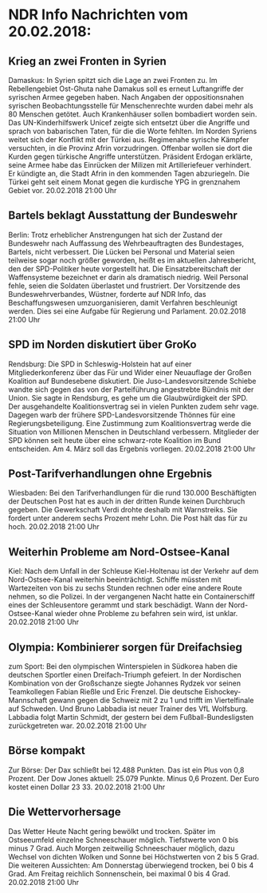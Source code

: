 # NDR Info Nachrichten vom 20.02.2018:


## Krieg an zwei Fronten in Syrien
Damaskus: In Syrien spitzt sich die Lage an zwei Fronten zu. Im Rebellengebiet Ost-Ghuta nahe Damakus soll es erneut Luftangriffe der syrischen Armee gegeben haben. Nach Angaben der oppositionsnahen syrischen Beobachtungsstelle für Menschenrechte wurden dabei mehr als 80 Menschen getötet. Auch Krankenhäuser sollen bombadiert worden sein. Das UN-Kinderhilfswerk Unicef zeigte sich entsetzt über die Angriffe und sprach von babarischen Taten, für die die Worte fehlten. Im Norden Syriens weitet sich der Konflikt mit der Türkei aus. Regimenahe syrische Kämpfer versuchten, in die Provinz Afrin vorzudringen. Offenbar wollen sie dort die Kurden gegen türkische Angriffe unterstützen. Präsident Erdogan erklärte, seine Armee habe das Einrücken der Milizen mit Artilleriefeuer verhindert. Er kündigte an, die Stadt Afrin in den kommenden Tagen abzuriegeln. Die Türkei geht seit einem Monat gegen die kurdische YPG in grenznahem Gebiet vor. 20.02.2018 21:00 Uhr 

## Bartels beklagt Ausstattung der Bundeswehr
Berlin: Trotz erheblicher Anstrengungen hat sich der Zustand der Bundeswehr nach Auffassung des Wehrbeauftragten des Bundestages, Bartels, nicht verbessert. Die Lücken bei Personal und Material seien teilweise sogar noch größer geworden, heißt es im aktuellen Jahresbericht, den der SPD-Politiker heute vorgestellt hat. Die Einsatzbereitschaft der Waffensysteme bezeichnet er darin als dramatisch niedrig. Weil Personal fehle, seien die Soldaten überlastet und frustriert. Der Vorsitzende des Bundeswehrverbandes, Wüstner, forderte auf NDR Info, das Beschaffungswesen umzuorganisieren, damit Verfahren beschleunigt werden. Dies sei eine Aufgabe für Regierung und Parlament. 20.02.2018 21:00 Uhr 

## SPD im Norden diskutiert über GroKo
Rendsburg: Die SPD in Schleswig-Holstein hat auf einer Mitgliederkonferenz über das Für und Wider
einer Neuauflage der Großen Koalition auf Bundesebene diskutiert. Die Juso-Landesvorsitzende Schiebe wandte sich gegen das von der Parteiführung angestrebte Bündnis mit der Union. Sie sagte in Rendsburg, es gehe um die Glaubwürdigkeit der SPD. Der ausgehandelte Koalitionsvertrag sei in vielen Punkten zudem sehr vage. Dagegen warb der frühere SPD-Landesvorsitzende Thönnes für eine Regierungsbeteiligung. Eine Zustimmung zum Koalitionsvertrag werde die Situation von Millionen Menschen in Deutschland verbessern. Mitglieder der SPD können seit heute über eine schwarz-rote Koalition im Bund entscheiden. Am 4. März soll das Ergebnis vorliegen. 20.02.2018 21:00 Uhr 

## Post-Tarifverhandlungen ohne Ergebnis
Wiesbaden: Bei den Tarifverhandlungen für die rund 130.000 Beschäftigten der Deutschen Post hat es auch in der dritten Runde keinen Durchbruch gegeben. Die Gewerkschaft Verdi drohte deshalb mit Warnstreiks. Sie fordert unter anderem sechs Prozent mehr Lohn. Die Post hält das für zu hoch. 20.02.2018 21:00 Uhr 

## Weiterhin Probleme am Nord-Ostsee-Kanal
Kiel: Nach dem Unfall in der Schleuse Kiel-Holtenau ist der Verkehr auf dem Nord-Ostsee-Kanal weiterhin beeinträchtigt. Schiffe müssten mit Wartezeiten von bis zu sechs Stunden rechnen oder eine andere Route nehmen, so die Polizei. In der vergangenen Nacht hatte ein Containerschiff eines der Schleusentore gerammt und stark beschädigt. Wann der Nord-Ostsee-Kanal wieder ohne Probleme zu befahren sein wird, ist unklar. 20.02.2018 21:00 Uhr 

## Olympia: Kombinierer sorgen für Dreifachsieg
zum Sport: Bei den olympischen Winterspielen in Südkorea haben die deutschen Sportler einen Dreifach-Triumph gefeiert. In der Nordischen Kombination von der Großschanze siegte Johannes Rydzek vor seinen Teamkollegen Fabian Rießle und Eric Frenzel. Die deutsche Eishockey-Mannschaft gewann gegen die Schweiz mit 2 zu 1 und trifft im Viertelfinale auf Schweden. Und Bruno Labbadia ist neuer Trainer des VfL Wolfsburg. Labbadia folgt Martin Schmidt, der gestern bei dem Fußball-Bundesligsten zurückgetreten war. 20.02.2018 21:00 Uhr 

## Börse kompakt
Zur Börse: Der Dax schließt bei 12.488 Punkten. Das ist ein Plus von 0,8 Prozent. Der Dow Jones aktuell: 25.079 Punkte. Minus 0,6 Prozent. Der Euro kostet einen Dollar 23 33. 20.02.2018 21:00 Uhr 

## Die Wettervorhersage
Das Wetter Heute Nacht gering bewölkt und trocken. Später im Ostseeumfeld einzelne Schneeschauer möglich. Tiefstwerte von 0 bis minus 7 Grad. Auch Morgen zeitweilig Schneeschauer möglich, dazu Wechsel von dichten Wolken und Sonne bei Höchstwerten von 2 bis 5 Grad. Die weiteren Aussichten: Am Donnerstag überwiegend trocken, bei 0 bis 4 Grad. Am Freitag reichlich Sonnenschein, bei maximal 0 bis 4 Grad. 20.02.2018 21:00 Uhr 
